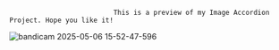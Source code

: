                               This is a preview of my Image Accordion Project. Hope you like it!

![bandicam 2025-05-06 15-52-47-596](https://github.com/user-attachments/assets/5862af7a-e859-49e7-a605-dc9fb5073fb8)
